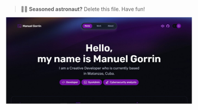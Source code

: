 > 🧑‍🚀 **Seasoned astronaut?** Delete this file. Have fun!

![portfolio](https://github.com/kaelthasmanu/portfolio/blob/main/public/assets/me.jpg)


